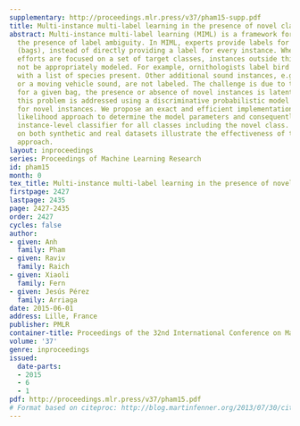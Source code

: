 ```yaml
---
supplementary: http://proceedings.mlr.press/v37/pham15-supp.pdf
title: Multi-instance multi-label learning in the presence of novel class instances
abstract: Multi-instance multi-label learning (MIML) is a framework for learning in
  the presence of label ambiguity. In MIML, experts provide labels for groups of instances
  (bags), instead of directly providing a label for every instance. When labeling
  efforts are focused on a set of target classes, instances outside this set will
  not be appropriately modeled. For example, ornithologists label bird audio recordings
  with a list of species present. Other additional sound instances, e.g., a rain drop
  or a moving vehicle sound, are not labeled. The challenge is due to the fact that
  for a given bag, the presence or absence of novel instances is latent. In this paper,
  this problem is addressed using a discriminative probabilistic model that accounts
  for novel instances. We propose an exact and efficient implementation of the maximum
  likelihood approach to determine the model parameters and consequently learn an
  instance-level classifier for all classes including the novel class. Experiments
  on both synthetic and real datasets illustrate the effectiveness of the proposed
  approach.
layout: inproceedings
series: Proceedings of Machine Learning Research
id: pham15
month: 0
tex_title: Multi-instance multi-label learning in the presence of novel class instances
firstpage: 2427
lastpage: 2435
page: 2427-2435
order: 2427
cycles: false
author:
- given: Anh
  family: Pham
- given: Raviv
  family: Raich
- given: Xiaoli
  family: Fern
- given: Jesús Pérez
  family: Arriaga
date: 2015-06-01
address: Lille, France
publisher: PMLR
container-title: Proceedings of the 32nd International Conference on Machine Learning
volume: '37'
genre: inproceedings
issued:
  date-parts:
  - 2015
  - 6
  - 1
pdf: http://proceedings.mlr.press/v37/pham15.pdf
# Format based on citeproc: http://blog.martinfenner.org/2013/07/30/citeproc-yaml-for-bibliographies/
---
```

